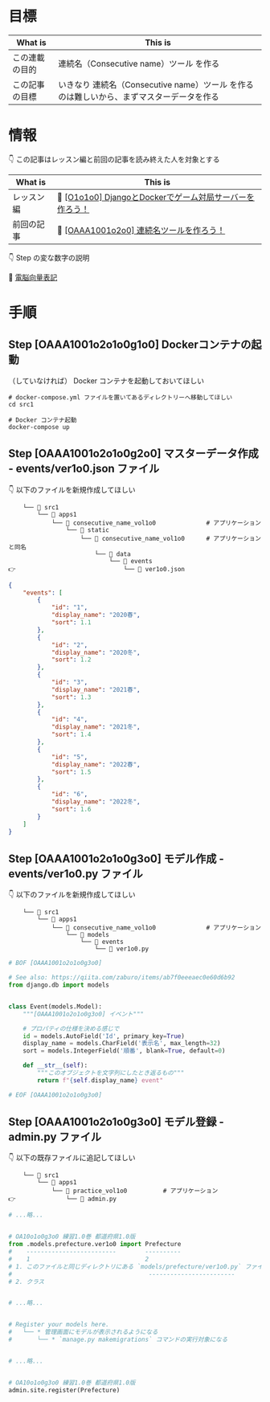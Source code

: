 # 目標

| What is        | This is                                                                                  |
| -------------- | ---------------------------------------------------------------------------------------- |
| この連載の目的 | 連続名（Consecutive name）ツール を作る                                                  |
| この記事の目標 | いきなり 連続名（Consecutive name）ツール を作るのは難しいから、まずマスターデータを作る |

# 情報

👇 この記事はレッスン編と前回の記事を読み終えた人を対象とする  

| What is    | This is                                                                                                          |
| ---------- | ---------------------------------------------------------------------------------------------------------------- |
| レッスン編 | 📖 [[O1o1o0] DjangoとDockerでゲーム対局サーバーを作ろう！](https://qiita.com/muzudho1/items/eb0df0ea604e1fd9cdae) |
| 前回の記事 | 📖 [[OAAA1001o2o0] 連続名ツールを作ろう！](https://qiita.com/muzudho1/items/0ae87ae14ee28ccbb08e)                 |

👇 Step の変な数字の説明  

📖 [電脳向量表記](https://qiita.com/muzudho1/items/fdbf31e41dd8c247081f)  

# 手順

## Step [OAAA1001o2o1o0g1o0] Dockerコンテナの起動

（していなければ） Docker コンテナを起動しておいてほしい  

```shell
# docker-compose.yml ファイルを置いてあるディレクトリーへ移動してほしい
cd src1

# Docker コンテナ起動
docker-compose up
```

## Step [OAAA1001o2o1o0g2o0] マスターデータ作成 - events/ver1o0.json ファイル

👇 以下のファイルを新規作成してほしい  

```plaintext
    └── 📂 src1
        └── 📂 apps1
            └── 📂 consecutive_name_vol1o0              # アプリケーション
                └── 📂 static
                    └── 📂 consecutive_name_vol1o0      # アプリケーションと同名
                        └── 📂 data
                            └── 📂 events
👉                              └── 📄 ver1o0.json
```

```json
{
    "events": [
        {
            "id": "1",
            "display_name": "2020春",
            "sort": 1.1
        },
        {
            "id": "2",
            "display_name": "2020冬",
            "sort": 1.2
        },
        {
            "id": "3",
            "display_name": "2021春",
            "sort": 1.3
        },
        {
            "id": "4",
            "display_name": "2021冬",
            "sort": 1.4
        },
        {
            "id": "5",
            "display_name": "2022春",
            "sort": 1.5
        },
        {
            "id": "6",
            "display_name": "2022冬",
            "sort": 1.6
        }
    ]
}
```

## Step [OAAA1001o2o1o0g3o0] モデル作成 - events/ver1o0.py ファイル

👇 以下のファイルを新規作成してほしい  

```plaintext
    └── 📂 src1
        └── 📂 apps1
            └── 📂 consecutive_name_vol1o0              # アプリケーション
                └── 📂 models
                    └── 📂 events
                        └── 📄 ver1o0.py
```

```py
# BOF [OAAA1001o2o1o0g3o0]

# See also: https://qiita.com/zaburo/items/ab7f0eeeaec0e60d6b92
from django.db import models


class Event(models.Model):
    """[OAAA1001o2o1o0g3o0] イベント"""

    # プロパティの仕様を決める感じで
    id = models.AutoField('Id', primary_key=True)
    display_name = models.CharField('表示名', max_length=32)
    sort = models.IntegerField('順番', blank=True, default=0)

    def __str__(self):
        """このオブジェクトを文字列にしたとき返るもの"""
        return f"{self.display_name} event"

# EOF [OAAA1001o2o1o0g3o0]
```

## Step [OAAA1001o2o1o0g3o0] モデル登録 - admin.py ファイル

👇 以下の既存ファイルに追記してほしい  

```plaintext
    └── 📂 src1
        └── 📂 apps1
            └── 📂 practice_vol1o0          # アプリケーション
👉              └── 📄 admin.py
```

```py
# ...略...


# OA10o1o0g3o0 練習1.0巻 都道府県1.0版
from .models.prefecture.ver1o0 import Prefecture
#    -------------------------        ----------
#    1                                2
# 1. このファイルと同じディレクトリにある `models/prefecture/ver1o0.py` ファイルの拡張子抜き
#                                      ------------------------
# 2. クラス


# ...略...


# Register your models here.
#   └── * 管理画面にモデルが表示されるようになる
#       └── * `manage.py makemigrations` コマンドの実行対象になる


# ...略...


# OA10o1o0g3o0 練習1.0巻 都道府県1.0版
admin.site.register(Prefecture)
```
